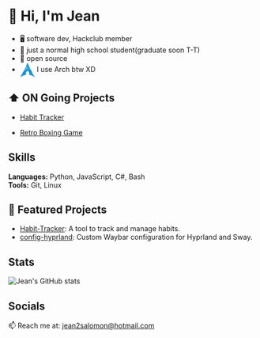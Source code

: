 # 👋 Hi, I'm Jean

 - 🖥 software dev, Hackclub member
 - 💼 just a normal high school student(graduate soon T-T)
 - 💜 open source
 - [<img src="https://raw.githubusercontent.com/Jean1000levrai/Jean1000levrai/main/assets/arch.svg" height="30em" align="center" alt="Arch Linux Logo" title="Arch Linux Logo"/>](https://archlinux.org/)
I use Arch btw XD

## ⬆ ON Going Projects

 - [Habit Tracker](https://github.com/Jean1000levrai/Habit-Tracker)

 - [Retro Boxing Game](https://github.com/Jean1000levrai/Retro-Boxing-Game)


## Skills

**Languages:** Python, JavaScript, C#, Bash  
**Tools:** Git, Linux

## 📌 Featured Projects

- [Habit-Tracker](https://github.com/Jean1000levrai/Habit-Tracker): A tool to track and manage habits.
- [config-hyprland](https://github.com/Jean1000levrai/config-hyprland): Custom Waybar configuration for Hyprland and Sway.

## Stats

![Jean's GitHub stats](https://github-readme-stats.vercel.app/api?username=Jean1000levrai&show_icons=true&theme=default)

## Socials

📫 Reach me at: [jean2salomon@hotmail.com](mailto:jean2salomon@hotmail.com)
